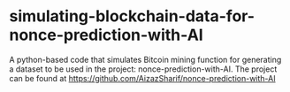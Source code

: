 # simulating-blockchain-data-for-nonce-prediction-with-AI
A python-based code that simulates Bitcoin mining function for generating a dataset to be used in the project: nonce-prediction-with-AI. The project can be found at https://github.com/AizazSharif/nonce-prediction-with-AI
